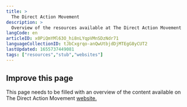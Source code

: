```yaml
---
title: >
  The Direct Action Movement
description: >
  Overview of the resources available at The Direct Action Movement
langCode: en
articleID: x0PiQmYMl63O_hi8nLYqpVMnSDzNdr71
languageCollectionID: tJbCxgrqo-anQwUtbjdDjMTEgG8yCUT2
lastUpdated: 1655737449081
tags: ["resources","stub","websites"]
---
```


## **Improve this page**

This page needs to be filled with an overview of the content available on The Direct Action Movement [website.](https://www.thedirectactionmovement.com/activate)